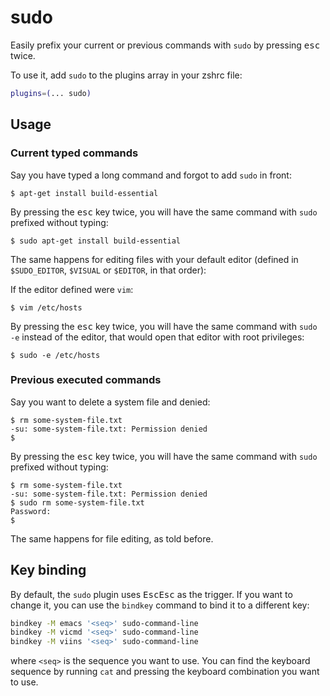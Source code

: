# sudo

Easily prefix your current or previous commands with `sudo` by pressing
<kbd>esc</kbd> twice.

To use it, add `sudo` to the plugins array in your zshrc file:

```zsh
plugins=(... sudo)
```

## Usage

### Current typed commands

Say you have typed a long command and forgot to add `sudo` in front:

```console
$ apt-get install build-essential
```

By pressing the <kbd>esc</kbd> key twice, you will have the same command with
`sudo` prefixed without typing:

```console
$ sudo apt-get install build-essential
```

The same happens for editing files with your default editor (defined in
`$SUDO_EDITOR`, `$VISUAL` or `$EDITOR`, in that order):

If the editor defined were `vim`:

```console
$ vim /etc/hosts
```

By pressing the <kbd>esc</kbd> key twice, you will have the same command with
`sudo -e` instead of the editor, that would open that editor with root
privileges:

```console
$ sudo -e /etc/hosts
```

### Previous executed commands

Say you want to delete a system file and denied:

```console
$ rm some-system-file.txt
-su: some-system-file.txt: Permission denied
$
```

By pressing the <kbd>esc</kbd> key twice, you will have the same command with
`sudo` prefixed without typing:

```console
$ rm some-system-file.txt
-su: some-system-file.txt: Permission denied
$ sudo rm some-system-file.txt
Password:
$
```

The same happens for file editing, as told before.

## Key binding

By default, the `sudo` plugin uses <kbd>Esc</kbd><kbd>Esc</kbd> as the trigger.
If you want to change it, you can use the `bindkey` command to bind it to a
different key:

```sh
bindkey -M emacs '<seq>' sudo-command-line
bindkey -M vicmd '<seq>' sudo-command-line
bindkey -M viins '<seq>' sudo-command-line
```

where `<seq>` is the sequence you want to use. You can find the keyboard
sequence by running `cat` and pressing the keyboard combination you want to use.
